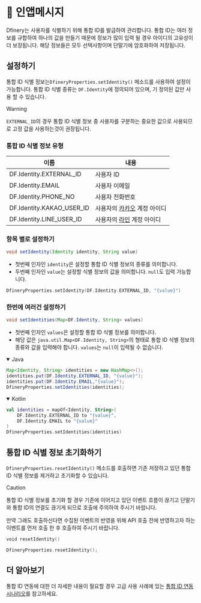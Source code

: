 # 🪪 인앱메시지

Dfinery는 사용자를 식별하기 위해 통합 ID를 발급하여 관리합니다. 통합 ID는 여러 정보를 규합하여 하나의 값을 만들기 때문에 정보가 많이 입력 될 경우 아이디의 고유성이 더 보장됩니다. 해당 정보들은 모두 선택사항이며 단말기에 암호화하여 저장됩니다.

## 설정하기
통합 ID 식별 정보는`DfineryProperties.setIdentity()` 메소드를 사용하여 설정이 가능합니다. 통합 ID 식별 종류는 `DF.Identity`에 정의되어 있으며, 기 정의된 값만 사용 할 수 있습니다.

> [!WARNING]
> `EXTERNAL_ID`의 경우 통합 ID 식별 정보 중 사용자를 구분하는 중요한 값으로 사용되므로 고정 값을 사용하는것이 권장됩니다.

### 통합 ID 식별 정보 유형
|이름|내용|
|---|---|
|DF.Identity.EXTERNAL_ID|사용자 ID|
|DF.Identity.EMAIL|사용자 이메일|
|DF.Identity.PHONE_NO|사용자 전화번호|
|DF.Identity.KAKAO_USER_ID|사용자의 [카카오](https://www.kakaocorp.com/) 계정 아이디|
|DF.Identity.LINE_USER_ID|사용자의 [라인](https://line.me/ko/) 계정 아이디|

### 항목 별로 설정하기

```java
void setIdentity(Identity identity, String value)
```
    
- 첫번째 인자인 `identity`은 설정할 통합 ID 식별 정보의 종류를 의미합니다.
-  두번째 인자인 `value`는 설정할 식별 정보의 값을 의미합니다. `null`도 입력 가능합니다.

```kotlin
DfineryProperties.setIdentity(DF.Identity.EXTERNAL_ID, "{value}")
```

### 한번에 여러건 설정하기

```java
void setIdentities(Map<DF.Identity, String> values)
```

- 첫번째 인자인 `values`은 설정할 통합 ID 식별 정보를 의미합니다. 
- 해당 값은 `java.util.Map<DF.Identity, String>`의 형태로 통합 ID 식별 정보의 종류와 값을 입력해야 합니다. `values`는 `null`이 입력될 수 없습니다.

<details open>
<summary>Java</summary>

```java
Map<Identity, String> identities = new HashMap<>();
identities.put(DF.Identity.EXTERNAL_ID, "{value}");
identities.put(DF.Identity.EMAIL,"{value}");
DfineryProperties.setIdentities(identities);
```

</details>
<details open>
<summary open >Kotlin</summary>

```kotlin
val identities = mapOf<Identity, String>(
    DF.Identity.EXTERNAL_ID to "{value}", 
    DF.Identity.EMAIL to "{value}"
)
DfineryProperties.setIdentities(identities)
```

</details>

## 통합 ID 식별 정보 초기화하기
`DfineryProperties.resetIdentity()` 메소드를 호출하면 기존 저장하고 있던 통합 ID 식별 정보를 제거하고 초기화할 수 있습니다.

> [!CAUTION]
> 통합 ID 식별 정보를 초기화 할 경우 기존에 이어지고 있던 이벤트 흐름이 끊기고 단말기와 통합 ID의 연결도 끊기게 되므로 호출에 주의하여 주시기 바랍니다. 
> 
> 만약 그래도 호출하신다면 수집된 이벤트의 반영을 위해 API 호출 전에 반영하고자 하는 이벤트를 먼저 호출 한 후 호출하여 주시기 바랍니다.

```kotlin
void resetIdentity()
```
```kotlin
DfineryProperties.resetIdentity();
```

## 더 알아보기
통합 ID 연동에 대한 더 자세한 내용이 필요할 경우 고급 사용 사례에 있는 [통합 ID 연동 시나리오](./identity_scenario.md)를 참고하세요.